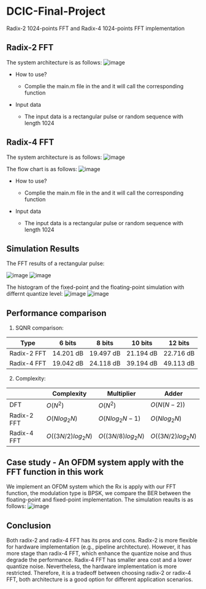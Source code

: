 # DCIC-Final-Project
Radix-2 1024-points FFT and Radix-4 1024-points FFT implementation
## Radix-2 FFT
The system architecture is as follows:
![image](https://i.imgur.com/eLbj0ch.jpg)
* How to use?
  * Complie the main.m file in the and it will call the corresponding function
 
* Input data
  * The input data is a rectangular pulse or random sequence with length 1024

## Radix-4 FFT
The system architecture is as follows:
![image](https://i.imgur.com/BCl46Hs.jpg)

The flow chart is as follows:
![image](https://i.imgur.com/RmCO8Ix.jpg)
* How to use?
  * Complie the main.m file in the and it will call the corresponding function
 
* Input data
  * The input data is a rectangular pulse or random sequence with length 1024

## Simulation Results
The FFT results of a rectangular pulse:

![image](https://i.imgur.com/cbKEkvI.jpg)
![image](https://i.imgur.com/idLsyB4.jpg)

The histogram of the fixed-point and the floating-point simulation with differnt quantize level:
![image](https://i.imgur.com/SLlkZPq.jpg)
![image](https://i.imgur.com/KZLzIGp.jpg)


## Performance comparison
1. SQNR comparison:

 |Type|6 bits|8 bits|10 bits|12 bits|
 |---|---|---|---|---|
 |Radix-2 FFT|14.201 dB|19.497 dB|21.194 dB|22.716 dB|
 |Radix-4 FFT|19.042 dB|24.118 dB|39.194 dB|49.113 dB|
 2. Complexity:

 ||Complexity|Multiplier|Adder|
 |---|---|---|---|
 |DFT|$O(N^2)$|$O(N^2)$|$O(N(N-2))$|
 |Radix-2 FFT|$O(Nlog_2 N)$|$O(Nlog_2 N-1)$|$O(Nlog_2 N)$|
 |Radix-4 FFT|$O((3N/2)log_2 N)$|$O((3N/8)log_2 N)$|$O((3N/2)log_2 N)$|

## Case study - An OFDM system apply with the FFT function in this work
We implement an OFDM system which the Rx is apply with our FFT function, the modulation type is BPSK, we compare the BER between the floating-point and fixed-point implementation.
The simulation reaults is as follows:
![image](https://i.imgur.com/PwQ8yHE.png)

## Conclusion
Both radix-2 and radix-4 FFT has its pros and cons. Radix-2 is more flexible for hardware implementation (e.g., pipeline architecture). However, it has more stage than radix-4 FFT, which enhance the quantize noise and thus degrade the performance. Radix-4 FFT has smaller area cost and a lower quantize noise. Nevertheless, the hardware implementation is more restricted. Therefore, it is a tradeoff between choosing radix-2 or radix-4 FFT, both architecture is a good option for different application scenarios.
